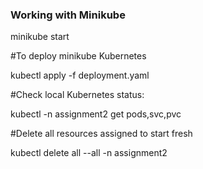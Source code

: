 ### Working with Minikube

minikube start

#To deploy minikube Kubernetes

kubectl apply -f deployment.yaml

#Check local Kubernetes status:

kubectl -n assignment2 get pods,svc,pvc

#Delete all resources assigned to start fresh

kubectl delete all --all -n assignment2
